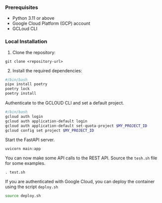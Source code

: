 ### Prerequisites
- Python 3.11 or above
- Google Cloud Platform (GCP) account
- GCLoud CLI

### Local Installation

1. Clone the repository:
```shell
git clone <repository-url>
```

2. Install the required dependencies:
```bash
#/bin/bash
pipx install poetry
poetry lock
poetry install
```

Authenticate to the GCLOUD CLI and set a default project.
```bash 
#/bin/bash
gcloud auth login
gcloud auth application-default login
gcloud auth application-default set-quota-project $MY_PROJECT_ID
gcloud config set project $MY_PROJECT_ID
```

Start the FastAPI server.

```
uvicorn main:app
```

You can now make some API calls to the REST API. Source the `tesh.sh` file for some examples.

```
. test.sh
```
If you are authenticated with Google Cloud, you can deploy the container using the script `deploy.sh`

```bash
source deploy.sh
```
